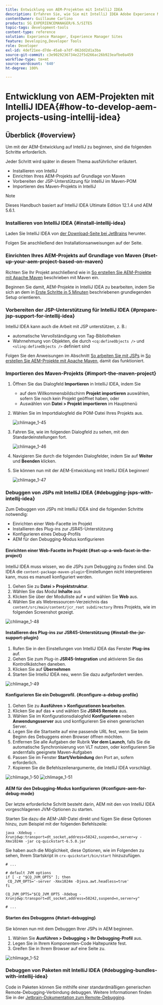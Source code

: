 ```yaml
---
title: Entwicklung von AEM-Projekten mit IntelliJ IDEA
description: Erfahren Sie, wie Sie mit IntelliJ IDEA Adobe Experience Manager-Projekte entwickeln können.
contentOwner: Guillaume Carlino
products: SG_EXPERIENCEMANAGER/6.5/SITES
topic-tags: development-tools
content-type: reference
solution: Experience Manager, Experience Manager Sites
feature: Developing,Developer Tools
role: Developer
exl-id: 4def21ee-d7de-45a8-a7df-062dd2d1a3ba
source-git-commit: c3e9029236734e22f5d266ac26b923eafbe0a459
workflow-type: tm+mt
source-wordcount: '640'
ht-degree: 100%

---
```


# Entwicklung von AEM-Projekten mit IntelliJ IDEA{#how-to-develop-aem-projects-using-intellij-idea}

## Überblick {#overview}

Um mit der AEM-Entwicklung auf IntelliJ zu beginnen, sind die folgenden Schritte erforderlich.

Jeder Schritt wird später in diesem Thema ausführlicher erläutert.

* Installieren von IntelliJ
* Einrichten Ihres AEM-Projekts auf Grundlage von Maven
* Vorbereiten der JSP-Unterstützung für IntelliJ im Maven-POM
* Importieren des Maven-Projekts in IntelliJ

>[!NOTE]
>
>Dieses Handbuch basiert auf IntelliJ IDEA Ultimate Edition 12.1.4 und AEM 5.6.1.

### Installieren von IntelliJ IDEA {#install-intellij-idea}

Laden Sie IntelliJ IDEA von [der Download-Seite bei JetBrains](https://www.jetbrains.com/idea/download/) herunter.

Folgen Sie anschließend den Installationsanweisungen auf der Seite.

### Einrichten Ihres AEM-Projekts auf Grundlage von Maven {#set-up-your-aem-project-based-on-maven}

Richten Sie Ihr Projekt anschließend wie in [So erstellen Sie AEM-Projekte mit Apache Maven](/help/sites-developing/ht-projects-maven.md) beschrieben mit Maven ein.

Beginnen Sie damit, AEM-Projekte in IntelliJ IDEA zu bearbeiten, indem Sie sich an dem in [Erste Schritte in 5 Minuten](https://maven.apache.org/guides/getting-started/maven-in-five-minutes.html) beschriebenen grundlegenden Setup orientieren.

### Vorbereiten der JSP-Unterstützung für IntelliJ IDEA {#prepare-jsp-support-for-intellij-idea}

IntelliJ IDEA kann auch die Arbeit mit JSP unterstützen, z. B.:

* automatische Vervollständigung von Tag-Bibliotheken
* Wahrnehmung von Objekten, die durch `<cq:defineObjects />` und `<sling:defineObjects />` definiert sind

Folgen Sie den Anweisungen im Abschnitt [So arbeiten Sie mit JSPs](/help/sites-developing/ht-projects-maven.md#how-to-work-with-jsps) in [So erstellen Sie AEM-Projekte mit Apache Maven](/help/sites-developing/ht-projects-maven.md), damit das funktioniert.

### Importieren des Maven-Projekts {#import-the-maven-project}

1. Öffnen Sie das Dialogfeld **Importieren** in IntelliJ IDEA, indem Sie

   * auf dem Willkommensbildschirm **Projekt importieren** auswählen, sofern Sie noch kein Projekt geöffnet haben, oder
   * Auswählen von **Datei > Projekt importieren** im Hauptmenü

1. Wählen Sie im Importdialogfeld die POM-Datei Ihres Projekts aus.

   ![chlimage_1-45](assets/chlimage_1-45a.png)

1. Fahren Sie, wie im folgenden Dialogfeld zu sehen, mit den Standardeinstellungen fort.

   ![chlimage_1-46](assets/chlimage_1-46a.png)

1. Navigieren Sie durch die folgenden Dialogfelder, indem Sie auf **Weiter** und **Beenden** klicken.
1. Sie können nun mit der AEM-Entwicklung mit IntelliJ IDEA beginnen!

   ![chlimage_1-47](assets/chlimage_1-47a.png)

### Debuggen von JSPs mit IntelliJ IDEA {#debugging-jsps-with-intellij-idea}

Zum Debuggen von JSPs mit IntelliJ IDEA sind die folgenden Schritte notwendig:

* Einrichten einer Web-Facette im Projekt
* Installieren des Plug-ins zur JSR45-Unterstützung
* Konfigurieren eines Debug-Profils
* AEM für den Debugging-Modus konfigurieren

#### Einrichten einer Web-Facette im Projekt {#set-up-a-web-facet-in-the-project}

IntelliJ IDEA muss wissen, wo die JSPs zum Debugging zu finden sind. Da IDEA die `content-package-maven-plugin`-Einstellungen nicht interpretieren kann, muss es manuell konfiguriert werden.

1. Gehen Sie zu **Datei > Projektstruktur**.
1. Wählen Sie das Modul **Inhalte** aus
1. Klicken Sie über der Modulliste auf **+** und wählen Sie **Web** aus.
1. Wählen Sie als Webressourcen-Verzeichnis das `content/src/main/content/jcr_root subdirectory` Ihres Projekts, wie im folgenden Screenshot gezeigt.

![chlimage_1-48](assets/chlimage_1-48a.png)

#### Installieren des Plug-ins zur JSR45-Unterstützung {#install-the-jsr-support-plugin}

1. Rufen Sie in den Einstellungen von IntelliJ IDEA das Fenster **Plug-ins** auf.
1. Gehen Sie zum Plug-in **JSR45-Integration** und aktivieren Sie das Kontrollkästchen daneben.
1. Klicken Sie auf **Übernehmen**
1. Starten Sie IntelliJ IDEA neu, wenn Sie dazu aufgefordert werden.

![chlimage_1-49](assets/chlimage_1-49a.png)

#### Konfigurieren Sie ein Debugprofil. {#configure-a-debug-profile}

1. Gehen Sie zu **Ausführen > Konfigurationen bearbeiten**.
1. Klicken Sie auf das **+** und wählen Sie **JSR45 Remote** aus.
1. Wählen Sie im Konfigurationsdialogfeld **Konfigurieren** neben **Anwendungsserver** aus und konfigurieren Sie einen generischen Server.
1. Legen Sie die Startseite auf eine passende URL fest, wenn Sie beim Beginn des Debuggens einen Browser öffnen möchten.
1. Entfernen Sie alle Aufgaben der Rubrik **Vor dem Launch**, falls Sie die automatische Synchronisierung von VLT nutzen, oder konfigurieren Sie andernfalls geeignete Maven-Aufgaben
1. Passen Sie im Fenster **Start/Verbindung** den Port an, sofern erforderlich.
1. Kopieren Sie die Befehlszeilenargumente, die IntelliJ IDEA vorschlägt.

![chlimage_1-50](assets/chlimage_1-50a.png) ![chlimage_1-51](assets/chlimage_1-51a.png)

#### AEM für den Debugging-Modus konfigurieren {#configure-aem-for-debug-mode}

Der letzte erforderliche Schritt besteht darin, AEM mit den von IntelliJ IDEA vorgeschlagenen JVM-Optionen zu starten.

Starten Sie dazu die AEM-JAR-Datei direkt und fügen Sie diese Optionen hinzu, zum Beispiel mit der folgenden Befehlszeile:

`java -Xdebug -Xrunjdwp:transport=dt_socket,address=58242,suspend=n,server=y -Xmx1024m -jar cq-quickstart-6.5.0.jar`

Sie haben auch die Möglichkeit, diese Optionen, wie im Folgenden zu sehen, Ihrem Startskript in `crx-quickstart/bin/start` hinzuzufügen.

```shell
# ...

# default JVM options
if [ -z "$CQ_JVM_OPTS" ]; then
 CQ_JVM_OPTS='-server -Xmx1024m -Djava.awt.headless=true'
fi

CQ_JVM_OPTS="$CQ_JVM_OPTS -Xdebug -Xrunjdwp:transport=dt_socket,address=58242,suspend=n,server=y"

# ...
```

#### Starten des Debuggens {#start-debugging}

Sie können nun mit dem Debuggen Ihrer JSPs in AEM beginnen.

1. Wählen Sie **Ausführen > Debugging > Ihr Debugging-Profil** aus.
1. Legen Sie in Ihrem Komponenten-Code Haltepunkte fest.
1. Greifen Sie in Ihrem Browser auf eine Seite zu.

![chlimage_1-52](assets/chlimage_1-52a.png)

### Debuggen von Paketen mit IntelliJ IDEA {#debugging-bundles-with-intellij-idea}

Code in Paketen können Sie mithilfe einer standardmäßigen generischen Remote-Debugging-Verbindung debuggen. Weitere Informationen finden Sie in der [Jetbrain-Dokumentation zum Remote-Debugging](https://www.jetbrains.com/help/idea/remote-debugging-with-product.html#remote-interpreter).
